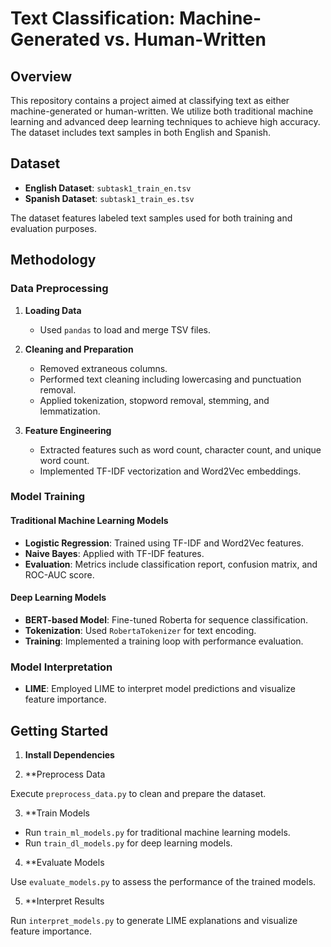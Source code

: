 # Text Classification: Machine-Generated vs. Human-Written

## Overview

This repository contains a project aimed at classifying text as either machine-generated or human-written. We utilize both traditional machine learning and advanced deep learning techniques to achieve high accuracy. The dataset includes text samples in both English and Spanish.

## Dataset

- **English Dataset**: `subtask1_train_en.tsv`
- **Spanish Dataset**: `subtask1_train_es.tsv`

The dataset features labeled text samples used for both training and evaluation purposes.

## Methodology

### Data Preprocessing

1. **Loading Data**
   - Used `pandas` to load and merge TSV files.

2. **Cleaning and Preparation**
   - Removed extraneous columns.
   - Performed text cleaning including lowercasing and punctuation removal.
   - Applied tokenization, stopword removal, stemming, and lemmatization.

3. **Feature Engineering**
   - Extracted features such as word count, character count, and unique word count.
   - Implemented TF-IDF vectorization and Word2Vec embeddings.

### Model Training

#### Traditional Machine Learning Models

- **Logistic Regression**: Trained using TF-IDF and Word2Vec features.
- **Naive Bayes**: Applied with TF-IDF features.
- **Evaluation**: Metrics include classification report, confusion matrix, and ROC-AUC score.

#### Deep Learning Models

- **BERT-based Model**: Fine-tuned Roberta for sequence classification.
- **Tokenization**: Used `RobertaTokenizer` for text encoding.
- **Training**: Implemented a training loop with performance evaluation.

### Model Interpretation

- **LIME**: Employed LIME to interpret model predictions and visualize feature importance.

## Getting Started

1. **Install Dependencies**

2. **Preprocess Data

Execute `preprocess_data.py` to clean and prepare the dataset.

3. **Train Models

- Run `train_ml_models.py` for traditional machine learning models.
- Run `train_dl_models.py` for deep learning models.

4.  **Evaluate Models

Use `evaluate_models.py` to assess the performance of the trained models.

5.  **Interpret Results

Run `interpret_models.py` to generate LIME explanations and visualize feature importance.



